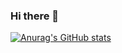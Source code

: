 ### Hi there 👋

[![Anurag's GitHub stats](https://github-readme-stats.vercel.app/api?username=YamasouA&hide=issues)](https://github.com/anuraghazra/github-readme-stats)





<!--
**YamasouA/YamasouA** is a ✨ _special_ ✨ repository because its `README.md` (this file) appears on your GitHub profile.

Here are some ideas to get you started:

- 🔭 I’m currently working on ...
- 🌱 I’m currently learning ...
- 👯 I’m looking to collaborate on ...
- 🤔 I’m looking for help with ...
- 💬 Ask me about ...
- 📫 How to reach me: ...
- 😄 Pronouns: ...
- ⚡ Fun fact: ...
-->

